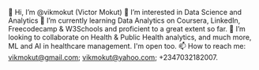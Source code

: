 👋 Hi, I’m @vikmokut (Victor Mokut)
👀 I’m interested in Data Science and Analytics
🌱 I’m currently learning Data Analytics on Coursera, LinkedIn, Freecodecamp & W3Schools and proficient to a great extent so far.
💞️ I’m looking to collaborate on Health & Public Health analytics, and much more, ML and AI in healthcare management. I'm open too.
📫 How to reach me: vikmokut@gmail.com; vikmokut@yahoo.com; +2347032182007.

<!---
vikmokut/vikmokut is a ✨ special ✨ repository because its `README.md` (this file) appears on your GitHub profile.
You can click the Preview link to take a look at your changes.
--->
